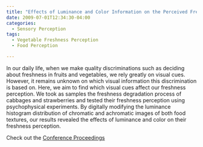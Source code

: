 ```yaml
---
title: "Effects of Luminance and Color Information on the Perceived Freshness of Vegetable"
date: 2009-07-01T12:34:30-04:00
categories:
  - Sensory Perception
tags:
  - Vegetable Freshness Perception
  - Food Perception

---
```


In our daily life, when we make quality discriminations such as deciding about freshness in fruits and
vegetables, we rely greatly on visual cues. However, it remains unknown on which visual information
this discrimination is based on. Here, we aim to find which visual cues affect our freshness perception.
We took as samples the freshness degradation process of cabbages and strawberries and tested their
freshness perception using psychophysical experiments. By digitally modifying the luminance histogram distribution of chromatic and achromatic images of both food textures, our results revealed the
effects of luminance and color on their freshness perception. 

Check out the [Conference Proceedings][URL] 

[URL]:   http://www.visionsociety.jp/vision/vol21-1/VISION2101abstracts.pdf